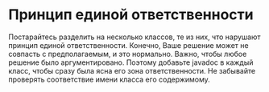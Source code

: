 # Принцип единой ответственности
Постарайтесь разделить на несколько классов, те из них, что нарушают принцип единой ответственности.
Конечно, Ваше решение может не совпасть с предполагаемым, и это нормально.
Важно, чтобы любое решение было аргументировано.
Поэтому добавьте javadoc в каждый класс, чтобы сразу была ясна его зона ответственности. 
Не забывайте проверять соответствие имени класса его содержимому.
